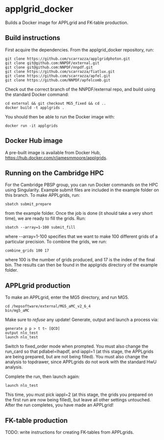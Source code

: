 # applgrid_docker
Builds a Docker image for APPLgrid and FK-table production.

## Build instructions
First acquire the dependencies. From the applgrid_docker repository, run:

```
git clone https://github.com/scarrazza/applgridphoton.git
git clone git@github.com:NNPDF/external.git
git clone git@github.com:NNPDF/nnpdf.git
git clone https://github.com/scarrazza/fiatlux.git
git clone https://github.com/scarrazza/apfel.git
git clone https://github.com/NNPDF/apfelcomb.git
```

Check out the correct branch of the NNPDF/external repo, and build using the standard Docker command:

```
cd external && git checkout MG5_fixed && cd ..
docker build -t applgrids .
```

You should then be able to run the Docker image with:

```
docker run -it applgrids
```

## Docker Hub image
A pre-built image is available from Docker Hub, <https://hub.docker.com/r/jamesmmoore/applgrids>.

## Running on the Cambridge HPC
For the Cambridge PBSP group, you can run Docker commands on the HPC using Singularity. Example submit files are included in the example folder on this branch. To make APPLgrids, run:

```
sbatch submit_prepare
```

from the example folder. Once the job is done (it should take a very short time), we are ready to fill the grids. Run:

```
sbatch --array=1-100 submit_fill
```

where --array=1-100 specifies that we want to make 100 different grids of a particular precision. To combine the grids, we run:

```
combine_grids 100 17
```

where 100 is the number of grids produced, and 17 is the index of the final bin. The results can then be found in the applgrids directory of the example folder.

## APPLgrid production
To make an APPLgrid, enter the MG5 directory, and run MG5.

```
cd /hepsoftware/external/MG5_aMC_v2_6_4
bin/mg5_aMC
```

Make sure to *refuse* any update! Generate, output and launch a process via:

```
generate p p > t t~ [QCD]
output nlo_test
launch nlo_test
```

Switch to fixed_order mode when prompted. You must also change the 
run_card so that pdlabel=lhapdf, and iappl=1 (at this stage, the APPLgrids are
being prepared, but are not being filled). You must also change the analysis
to topdrawer, since APPLgrids do not work with the standard HwU analysis.

Complete the run, then launch again:

```
launch nlo_test
```

This time, you must pick iappl=2 (at this stage, the grids you prepared 
on the first run are now being filled), but leave all other settings
untouched. After the run completes, you have made an APPLgrid!

## FK-table production
TODO: write instructions for creating FK-tables from APPLgrids.
